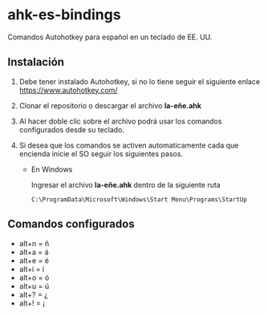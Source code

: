 # ahk-es-bindings
 Comandos Autohotkey para español en un teclado de EE. UU.

## Instalación
1. Debe tener instalado Autohotkey, si no lo tiene seguir el siguiente enlace https://www.autohotkey.com/

2. Clonar el repositorio o descargar el archivo **la-eñe.ahk**

3. Al hacer doble clic sobre el archivo podrá usar los comandos configurados desde su teclado.

4. Si desea que los comandos se activen automaticamente cada que encienda inicie el SO seguir los siguientes pasos.

    * En Windows
    
        Ingresar el archivo **la-eñe.ahk** dentro de la siguiente ruta 

        ```
        C:\ProgramData\Microsoft\Windows\Start Menu\Programs\StartUp
        ```

## Comandos configurados

- alt+n = ñ
- alt+a = á
- alt+e = é
- alt+i = í
- alt+o = ó
- alt+u = ú
- alt+? = ¿
- alt+! = ¡